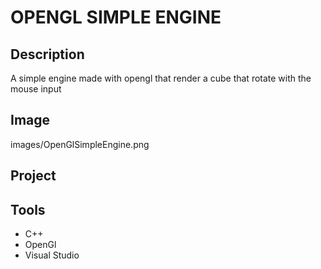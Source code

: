 # OPENGL SIMPLE ENGINE

## Description

A simple engine made with opengl that render a cube that rotate with the mouse input

## Image

images/OpenGlSimpleEngine.png

## Project

## Tools

- C++
- OpenGl
- Visual Studio
